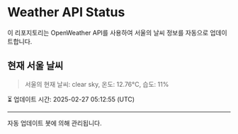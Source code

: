 
# Weather API Status

이 리포지토리는 OpenWeather API를 사용하여 서울의 날씨 정보를 자동으로 업데이트합니다.

## 현재 서울 날씨
> 서울의 현재 날씨: clear sky, 온도: 12.76°C, 습도: 11%

⏳ 업데이트 시간: 2025-02-27 05:12:55 (UTC)

---
자동 업데이트 봇에 의해 관리됩니다.
